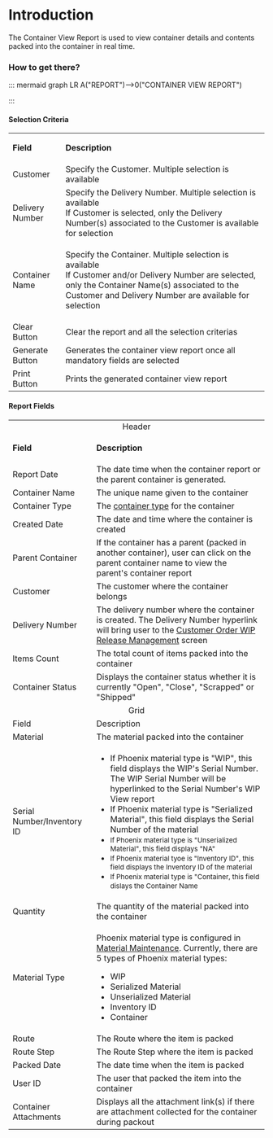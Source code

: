 # Introduction

The Container View Report is used to view container details and contents packed into the container in real time.



### How to get there?





::: mermaid
graph LR
A("REPORT")-->0("CONTAINER VIEW REPORT")

:::


#### Selection Criteria



<table class="confluenceTable"><tbody><tr><td class="highlight confluenceTd"><p><strong>Field</strong></p></td><td class="highlight confluenceTd"><p><strong>Description</strong></p></td></tr><tr><td colspan="1" class="confluenceTd">Customer</td><td colspan="1" class="confluenceTd">Specify the Customer. Multiple selection is available</td></tr><tr><td colspan="1" class="confluenceTd">Delivery Number</td><td colspan="1" class="confluenceTd"><span>Specify the Delivery Number. Multiple selection is available<br />If Customer is selected, only the Delivery Number(s) associated to the Customer is available for selection </span></td></tr><tr><td colspan="1" class="confluenceTd">Container Name</td><td colspan="1" class="confluenceTd"><p><span>Specify the Container. Multiple selection is available<br /><span>If Customer and/or Delivery Number are selected, only the Container Name(s) associated to the Customer and Delivery Number are available for selection</span> </span></p></td></tr><tr><td colspan="1" class="confluenceTd">Clear Button</td><td colspan="1" class="confluenceTd">Clear the report and all the selection criterias</td></tr><tr><td colspan="1" class="confluenceTd">Generate Button</td><td colspan="1" class="confluenceTd">Generates the container view report once all mandatory fields are selected</td></tr><tr><td colspan="1" class="confluenceTd">Print Button</td><td colspan="1" class="confluenceTd">Prints the generated container view report</td></tr></tbody></table>





#### Report Fields




<table class="confluenceTable"><tbody><tr><td colspan="2" style="text-align: center;" class="confluenceTd">Header</td></tr><tr><td class="highlight confluenceTd"><p><strong>Field</strong></p></td><td class="highlight confluenceTd"><p><strong>Description</strong></p></td></tr><tr><td colspan="1" class="confluenceTd">Report Date</td><td colspan="1" class="confluenceTd">The date time when the container report or the parent container is generated.</td></tr><tr><td colspan="1" class="confluenceTd">Container Name</td><td colspan="1" class="confluenceTd">The unique name given to the container</td></tr><tr><td colspan="1" class="confluenceTd">Container Type</td><td colspan="1" class="confluenceTd">The <a class="createlink" href="/pages/createpage.action?spaceKey=IJM&title=Container+Type+%283.0%29&linkCreation=true&fromPageId=29919838">container type</a> for the container</td></tr><tr><td colspan="1" class="confluenceTd">Created Date</td><td colspan="1" class="confluenceTd">The date and time where the container is created</td></tr><tr><td colspan="1" class="confluenceTd">Parent Container</td><td colspan="1" class="confluenceTd">If the container has a parent (packed in another container), user can click on the parent container name to view the parent's container report</td></tr><tr><td colspan="1" class="confluenceTd">Customer</td><td colspan="1" class="confluenceTd">The customer where the container belongs</td></tr><tr><td colspan="1" class="confluenceTd">Delivery Number</td><td colspan="1" class="confluenceTd">The delivery number where the container is created. The Delivery Number hyperlink will bring user to the <a href="Customer-Order-29918754.html">Customer Order WIP Release Management</a> screen</td></tr><tr><td colspan="1" class="confluenceTd">Items Count</td><td colspan="1" class="confluenceTd">The total count of items packed into the container</td></tr><tr><td colspan="1" class="confluenceTd">Container Status</td><td colspan="1" class="confluenceTd">Displays the container status whether it is currently "Open", "Close", "Scrapped" or "Shipped"</td></tr><tr><td colspan="2" style="text-align: center;" class="confluenceTd">Grid</td></tr><tr><td class="highlight confluenceTd">Field</td><td class="highlight confluenceTd">Description</td></tr><tr><td colspan="1" class="confluenceTd">Material</td><td colspan="1" class="confluenceTd">The material packed into the container</td></tr><tr><td colspan="1" class="confluenceTd">Serial Number/Inventory ID</td><td colspan="1" class="confluenceTd"><ul><li>If Phoenix material type is "WIP", this field displays the WIP's Serial Number. The WIP Serial Number will be hyperlinked to the Serial Number's WIP View report</li><li>If Phoenix material type is "Serialized Material", this field displays the Serial Number of the material</li><li><span style="font-size: 10.0pt;line-height: 13.0pt;">If Phoenix material type is "Unserialized Material", this field displays "NA"</span></li><li><span style="font-size: 10.0pt;line-height: 13.0pt;">If Phoenix material tyoe is "Inventory ID", this field displays the Inventory ID of the material </span></li><li><span style="font-size: 10.0pt;line-height: 13.0pt;">If Phoenix material type is "Container, this field dislays the Container Name</span></li></ul></td></tr><tr><td colspan="1" class="confluenceTd">Quantity</td><td colspan="1" class="confluenceTd">The quantity of the material packed into the container</td></tr><tr><td colspan="1" class="confluenceTd">Material Type</td><td colspan="1" class="confluenceTd"><p>Phoenix material type is configured in <a href="Material-29919417.html">Material Maintenance</a>. Currently, there are 5 types of Phoenix material types:</p><ul><li>WIP</li><li>Serialized Material</li><li>Unserialized Material</li><li>Inventory ID</li><li>Container</li></ul></td></tr><tr><td colspan="1" class="confluenceTd">Route</td><td colspan="1" class="confluenceTd">The Route where the item is packed</td></tr><tr><td colspan="1" class="confluenceTd">Route Step</td><td colspan="1" class="confluenceTd"><span>The Route Step where the item is packed</span></td></tr><tr><td colspan="1" class="confluenceTd">Packed Date</td><td colspan="1" class="confluenceTd">The date time when the item is packed</td></tr><tr><td colspan="1" class="confluenceTd">User ID</td><td colspan="1" class="confluenceTd">The user that packed the item into the container</td></tr><tr><td colspan="1" class="confluenceTd">Container Attachments</td><td colspan="1" class="confluenceTd">Displays all the attachment link(s) if there are attachment collected for the container during packout</td></tr></tbody></table>


